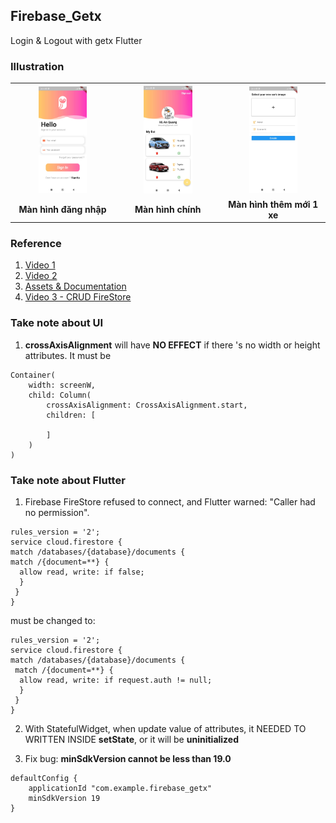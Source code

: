 ## Firebase_Getx

Login & Logout with getx Flutter

### Illustration
<table align="center">
  <tr align="center">
    <th>
        <img 
            src="https://github.com/tuanvu9981/firebase_getx/blob/master/illustration/1_signin.jpg"
            width="50%" 
            height="50%"
        />
    </th>
    <th>
        <img 
            src="https://github.com/tuanvu9981/firebase_getx/blob/master/illustration/2_main_screen.jpg"
            width="50%" 
            height="50%"
        />
    </th>
    <th>
        <img 
            src="https://github.com/tuanvu9981/firebase_getx/blob/master/illustration/3_add_new_car.jpg"
            width="50%" 
            height="50%"
        />
    </th>
  </tr>

  <tr>
    <td align="center"><b>Màn hình đăng nhập</b></td>
    <td align="center"><b>Màn hình chính</b></td>
    <td align="center"><b> Màn hình thêm mới 1 xe</b></td>
  </tr>
</table>

### Reference
1. [Video 1](https://www.youtube.com/watch?v=o_ZeLqpqt90)
2. [Video 2](https://www.youtube.com/watch?v=V2c04_JWoHA&t=105s)
3. [Assets & Documentation](https://www.dbestech.com/tutorials/flutter-firebase-firestore-app)
4. [Video 3 - CRUD FireStore](https://www.youtube.com/watch?v=n1PM9XcYD5s)

### Take note about UI 
1. **crossAxisAlignment** will have **NO EFFECT** if there 's no width or height attributes. It must be
```
Container(
    width: screenW,
    child: Column(
        crossAxisAlignment: CrossAxisAlignment.start,
        children: [

        ]
    )
)
```

### Take note about Flutter
1. Firebase FireStore refused to connect, and Flutter warned: "Caller had no permission".
```
rules_version = '2';
service cloud.firestore {
match /databases/{database}/documents {
match /{document=**} {
  allow read, write: if false;
  }
 }
}
```
must be changed to:
```
rules_version = '2';
service cloud.firestore {
match /databases/{database}/documents {
 match /{document=**} {
  allow read, write: if request.auth != null;
  }
 }
}
```
2. With StatefulWidget, when update value of attributes, it NEEDED TO WRITTEN INSIDE **setState**, or it will be **uninitialized**

3. Fix bug: **minSdkVersion cannot be less than 19.0**
```
defaultConfig {    
    applicationId "com.example.firebase_getx"
    minSdkVersion 19
}
```